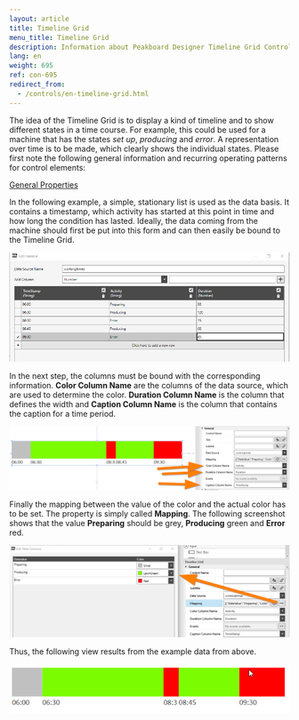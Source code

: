 ```yaml
---
layout: article
title: Timeline Grid
menu_title: Timeline Grid
description: Information about Peakboard Designer Timeline Grid Control.
lang: en
weight: 695
ref: con-695
redirect_from:
  - /controls/en-timeline-grid.html
---
```


The idea of the Timeline Grid is to display a kind of timeline and to show different states in a time course. 
For example, this could be used for a machine that has the states *set up*, *producing* and *error*. 
A representation over time is to be made, which clearly shows the individual states.
 Please first note the following general information and recurring operating patterns for control elements:

[General Properties](https://help.peakboard.com/controls/en-general-properties.html)

In the following example, a simple, stationary list is used as the data basis. 
It contains a timestamp, which activity has started at this point in time and how long the condition has lasted. 
Ideally, the data coming from the machine should first be put into this form and can then easily be bound to the Timeline Grid.

![timelinegrid-01](/assets/images/Controls/TimelineGrid/timelinegrid-01.png)

In the next step, the columns must be bound with the corresponding information. **Color Column Name** are the columns of the data source, which are used to determine the color. **Duration Column Name** is the column that defines the width and **Caption Column Name** is the column that contains the caption for a time period.

![timelinegrid-02](/assets/images/Controls/TimelineGrid/timelinegrid-02.png)

Finally the mapping between the value of the color and the actual color has to be set. The property is simply called **Mapping**. The following screenshot shows that the value **Preparing** should be grey, **Producing** green and **Error** red.

![timelinegrid-03](/assets/images/Controls/TimelineGrid/timelinegrid-03.png)

Thus, the following view results from the example data from above.

![timelinegrid-04](/assets/images/Controls/TimelineGrid/timelinegrid-04.png)

